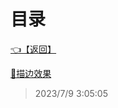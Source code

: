 # 目录  


[👈【返回】](/--目录--/Unity笔记/###一些特殊效果示例###/--目录--###一些特殊效果示例###)  


[📜描边效果](/Unity笔记/###一些特殊效果示例###/描边效果/描边效果)  







> 2023/7/9 3:05:05
